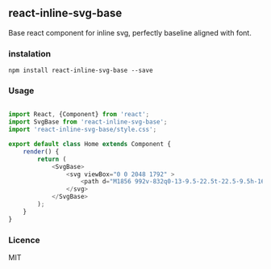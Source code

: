 ## react-inline-svg-base

Base react component for inline svg, perfectly baseline aligned with font.

### instalation

```
npm install react-inline-svg-base --save
```


### Usage

```javascript

import React, {Component} from 'react';
import SvgBase from 'react-inline-svg-base';
import 'react-inline-svg-base/style.css';

export default class Home extends Component {
    render() {
        return (
            <SvgBase>
                <svg viewBox="0 0 2048 1792" >
                    <path d="M1856 992v-832q0-13-9.5-22.5t-22.5-9.5h-1600q-13 0-22.5 9.5t-9.5 22.5v832q0 13 9.5 22.5t22.5 9.5h1600q13 0 22.5-9.5t9.5-22.5zm128-832v1088q0 66-47 113t-113 47h-544q0 37 16 77.5t32 71 16 43.5q0 26-19 45t-45 19h-512q-26 0-45-19t-19-45q0-14 16-44t32-70 16-78h-544q-66 0-113-47t-47-113v-1088q0-66 47-113t113-47h1600q66 0 113 47t47 113z"/>
                </svg>
            </SvgBase>
        );
    }
}

```

### Licence

MIT
